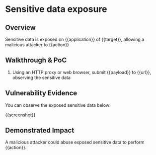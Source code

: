 # Sensitive data exposure
## Overview
<!--
Provide a 1-2 sentence description - see http://cveproject.github.io/docs/content/key-details-phrasing.pdf for tips

This format is a good guide:
[VULNTYPE] in [COMPONENT] in [APPLICATION] allows [ATTACKER] to [IMPACT] via [VECTOR]


-->
Sensitive data is exposed on {{application}} of {{target}}, allowing a malicious attacker to {{action}}

## Walkthrough & PoC
<!--
Provide a step-by-step walkthrough on how to access the vulnerable injection point, and how to exploit the vulnerability.
Adding a dot-pointed walkthrough with relevant screenshots will speed triage time and result in faster rewards!

Example:

1. Login to in-scope asset at <www.inscope.com/login>
1. Browse to account page
1. Modify ID token to add single quote
1. View error which states 'SQL Syntax Error'
1. Replace ID value with `1' waitfor delay '00:00:10'; `
-->

1. Using an HTTP proxy or web browser, submit {{payload}} to {{url}}, observing the sensitive data


## Vulnerability Evidence
<!--
Your submission MUST include evidence of the vulnerability and not be theoretical in nature.

For sensitive data exposure, try to take a screenshot of the data that is being exposed, if the data includes PII, do not access the data.
**DO NOT ACCESS PII**
-->

You can observe the exposed sensitive data below:

{{screenshot}}
## Demonstrated Impact
<!--
Describe the impact of the sensitive data being exposed, do your best to describe what the impact for this data may be to the company. 
-->

A malicious attacker could abuse exposed sensitive data to perform {{action}}.
